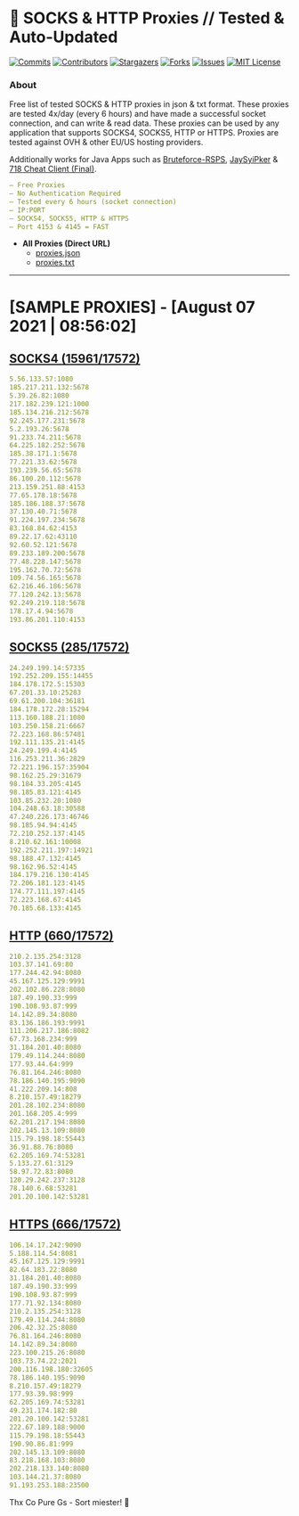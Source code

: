 <!-- MARKDOWN LINKS & IMAGES -->
<!-- https://www.markdownguide.org/basic-syntax/#reference-style-links -->
[contributors-shield]: https://img.shields.io/github/contributors/KaiBurton/free-proxies-autoupdated?style=for-the-badge
[contributors-url]: https://github.com/KaiBurton/free-proxies-autoupdated/graphs/contributors
[forks-shield]: https://img.shields.io/github/forks/KaiBurton/free-proxies-autoupdated?style=for-the-badge
[forks-url]: https://github.com/KaiBurton/free-proxies-autoupdated/network/members
[stars-shield]: https://img.shields.io/github/stars/KaiBurton/free-proxies-autoupdated?style=for-the-badge
[stars-url]: https://github.com/KaiBurton/free-proxies-autoupdated/stargazers
[issues-shield]: https://img.shields.io/github/issues/KaiBurton/free-proxies-autoupdated?style=for-the-badge
[issues-url]: https://github.com/KaiBurton/free-proxies-autoupdated/issues
[license-shield]: https://img.shields.io/github/license/KaiBurton/free-proxies-autoupdated?style=for-the-badge
[license-url]: https://github.com/KaiBurton/free-proxies-autoupdated/blob/main/LICENSE
[commit-shield]: https://img.shields.io/github/last-commit/KaiBurton/free-proxies-autoupdated?style=for-the-badge
[commit-url]: https://github.com/KaiBurton/free-proxies-autoupdated/commits/main

# 🎁 SOCKS & HTTP Proxies // Tested & Auto-Updated

[![Commits][commit-shield]][commit-url]
[![Contributors][contributors-shield]][contributors-url]
[![Stargazers][stars-shield]][stars-url]
[![Forks][forks-shield]][forks-url]
[![Issues][issues-shield]][issues-url]
[![MIT License][license-shield]][license-url]

### About
Free list of tested SOCKS & HTTP proxies in json & txt format. These proxies are tested 4x/day (every 6 hours) and have made a successful socket connection, and can write & read data. These proxies can be used by any application that supports SOCKS4, SOCKS5, HTTP or HTTPS. Proxies are tested against OVH & other EU/US hosting providers.

Additionally works for Java Apps such as [Bruteforce-RSPS](https://github.com/KaiBurton/Bruteforce-RSPS), [JaySyiPker](https://github.com/JayArrowz/JaySyiPker) & [718 Cheat Client (Final)](https://github.com/KaiBurton/718-Cheat-Client-Final). 

```yaml
— Free Proxies
— No Authentication Required
— Tested every 6 hours (socket connection)
— IP:PORT
— SOCKS4, SOCKS5, HTTP & HTTPS
— Port 4153 & 4145 = FAST
```

- **All Proxies (Direct URL)**
  - [proxies.json](https://raw.githubusercontent.com/KaiBurton/free-proxies-autoupdated/main/proxies.json)
  - [proxies.txt](https://raw.githubusercontent.com/KaiBurton/free-proxies-autoupdated/main/proxies.txt)

---

# [SAMPLE PROXIES] - [August 07 2021 | 08:56:02]

## [SOCKS4 (15961/17572)](https://raw.githubusercontent.com/KaiBurton/free-proxies-autoupdated/main/proxies-socks4.txt)
```yaml
5.56.133.57:1080
185.217.211.132:5678
5.39.26.82:1080
217.182.239.121:1000
185.134.216.212:5678
92.245.177.231:5678
5.2.193.26:5678
91.233.74.211:5678
64.225.182.252:5678
185.38.171.1:5678
77.221.33.62:5678
193.239.56.65:5678
86.100.20.112:5678
213.159.251.88:4153
77.65.178.18:5678
185.186.188.37:5678
37.130.40.71:5678
91.224.197.234:5678
83.168.84.62:4153
89.22.17.62:43110
92.60.52.121:5678
89.233.189.200:5678
77.48.228.147:5678
195.162.70.72:5678
109.74.56.165:5678
62.216.46.186:5678
77.120.242.13:5678
92.249.219.118:5678
178.17.4.94:5678
193.86.201.110:4153
```

## [SOCKS5 (285/17572)](https://raw.githubusercontent.com/KaiBurton/free-proxies-autoupdated/main/proxies-socks5.txt)
```yaml
24.249.199.14:57335
192.252.209.155:14455
184.178.172.5:15303
67.201.33.10:25283
69.61.200.104:36181
184.178.172.28:15294
113.160.188.21:1080
103.250.158.21:6667
72.223.168.86:57481
192.111.135.21:4145
24.249.199.4:4145
116.253.211.36:2829
72.221.196.157:35904
98.162.25.29:31679
98.184.33.205:4145
98.185.83.121:4145
103.85.232.20:1080
104.248.63.18:30588
47.240.226.173:46746
98.185.94.94:4145
72.210.252.137:4145
8.210.62.161:10008
192.252.211.197:14921
98.188.47.132:4145
98.162.96.52:4145
184.179.216.130:4145
72.206.181.123:4145
174.77.111.197:4145
72.223.168.67:4145
70.185.68.133:4145
```

## [HTTP (660/17572)](https://raw.githubusercontent.com/KaiBurton/free-proxies-autoupdated/main/proxies-http.txt)
```yaml
210.2.135.254:3128
103.37.141.69:80
177.244.42.94:8080
45.167.125.129:9991
202.102.86.228:8080
187.49.190.33:999
190.108.93.87:999
14.142.89.34:8080
83.136.186.193:9991
111.206.217.186:8082
67.73.168.234:999
31.184.201.40:8080
179.49.114.244:8080
177.93.44.64:999
76.81.164.246:8080
78.186.140.195:9090
41.222.209.14:808
8.210.157.49:18279
201.28.102.234:8080
201.168.205.4:999
62.201.217.194:8080
202.145.13.109:8080
115.79.198.18:55443
36.91.88.76:8080
62.205.169.74:53281
5.133.27.61:3129
58.97.72.83:8080
120.29.242.237:3128
78.140.6.68:53281
201.20.100.142:53281
```

## [HTTPS (666/17572)](https://raw.githubusercontent.com/KaiBurton/free-proxies-autoupdated/main/proxies-https.txt)
```yaml
106.14.17.242:9090
5.188.114.54:8081
45.167.125.129:9991
82.64.183.22:8080
31.184.201.40:8080
187.49.190.33:999
190.108.93.87:999
177.71.92.134:8080
210.2.135.254:3128
179.49.114.244:8080
206.42.32.25:8080
76.81.164.246:8080
14.142.89.34:8080
223.100.215.26:8080
103.73.74.22:2021
200.116.198.180:32605
78.186.140.195:9090
8.210.157.49:18279
177.93.39.98:999
62.205.169.74:53281
49.231.174.182:80
201.20.100.142:53281
222.67.189.188:9000
115.79.198.18:55443
190.90.86.81:999
202.145.13.109:8080
83.218.168.103:8080
202.218.133.140:8080
103.144.21.37:8080
91.193.253.188:23500
```



Thx Co Pure Gs - Sort miester! 💟